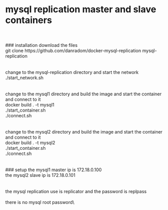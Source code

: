 # mysql replication master and slave containers
<br />
<br />
### installation
download the files<br />
git clone https://github.com/danradom/docker-mysql-replication mysql-replication<br />
<br />
<br />
change to the mysql-replication directory and start the network<br />
./start_network.sh<br />
<br />
<br />
change to the mysql1 directory and build the image and start the container and connect to it<br />
docker build . -t mysql1<br />
./start_container.sh<br />
./connect.sh<br />
<br />
<br />
change to the mysql2 directory and build the image and start the container and connect to it<br />
docker build . -t mysql2<br />
./start_container.sh<br />
./connect.sh<br />
<br />
<br />
### setup
the mysql1 master ip is 172.18.0.100<br />
the mysql2 slave ip is 172.18.0.101<br />
<br />
<br />
the mysql replication use is replicator and the password is replpass<br />
<br />
there is no mysql root password\

